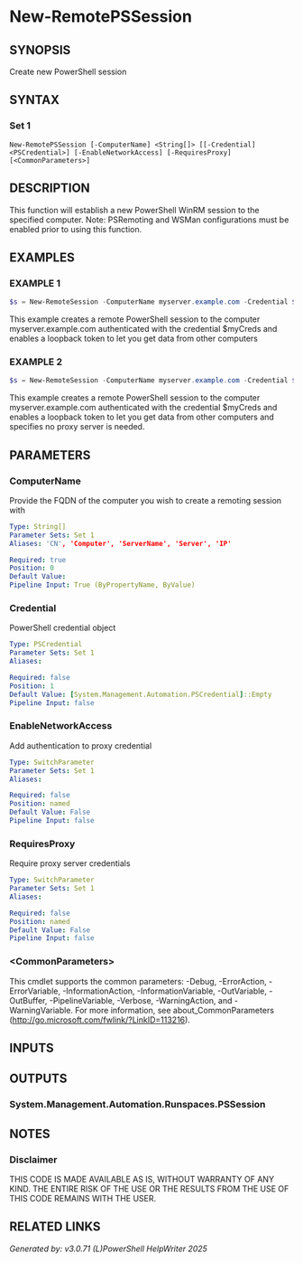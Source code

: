 ﻿# New-RemotePSSession

## SYNOPSIS
Create new PowerShell session

## SYNTAX

### Set 1
```
New-RemotePSSession [-ComputerName] <String[]> [[-Credential] <PSCredential>] [-EnableNetworkAccess] [-RequiresProxy] [<CommonParameters>]
```

## DESCRIPTION
This function will establish a new PowerShell WinRM session to the specified computer. Note: PSRemoting and WSMan configurations must be enabled prior to using this function.

## EXAMPLES

### EXAMPLE 1

```powershell
$s = New-RemoteSession -ComputerName myserver.example.com -Credential $myCreds -EnableNetworkAccess
```

This example creates a remote PowerShell session to the computer myserver.example.com authenticated with the credential $myCreds and enables a loopback token to let you get data from other computers

### EXAMPLE 2

```powershell
$s = New-RemoteSession -ComputerName myserver.example.com -Credential $myCreds -EnableNetworkAccess -RequiresProxy
```

This example creates a remote PowerShell session to the computer myserver.example.com authenticated with the credential $myCreds and enables a loopback token to let you get data from other computers and specifies no proxy server is needed.

## PARAMETERS

### ComputerName
Provide the FQDN of the computer you wish to create a remoting session with

```yaml
Type: String[]
Parameter Sets: Set 1
Aliases: 'CN', 'Computer', 'ServerName', 'Server', 'IP'

Required: true
Position: 0
Default Value: 
Pipeline Input: True (ByPropertyName, ByValue)
```

### Credential
PowerShell credential object

```yaml
Type: PSCredential
Parameter Sets: Set 1
Aliases: 

Required: false
Position: 1
Default Value: [System.Management.Automation.PSCredential]::Empty
Pipeline Input: false
```

### EnableNetworkAccess
Add authentication to proxy credential

```yaml
Type: SwitchParameter
Parameter Sets: Set 1
Aliases: 

Required: false
Position: named
Default Value: False
Pipeline Input: false
```

### RequiresProxy
Require proxy server credentials

```yaml
Type: SwitchParameter
Parameter Sets: Set 1
Aliases: 

Required: false
Position: named
Default Value: False
Pipeline Input: false
```

### \<CommonParameters\>
This cmdlet supports the common parameters: -Debug, -ErrorAction, -ErrorVariable, -InformationAction, -InformationVariable, -OutVariable, -OutBuffer, -PipelineVariable, -Verbose, -WarningAction, and -WarningVariable. For more information, see about_CommonParameters (http://go.microsoft.com/fwlink/?LinkID=113216).

## INPUTS

## OUTPUTS

### System.Management.Automation.Runspaces.PSSession


## NOTES

### Disclaimer
THIS CODE IS MADE AVAILABLE AS IS, WITHOUT WARRANTY OF ANY KIND. THE ENTIRE RISK OF THE USE OR THE RESULTS FROM THE USE OF THIS CODE REMAINS WITH THE USER.

## RELATED LINKS


*Generated by: v3.0.71 (L)PowerShell HelpWriter 2025*
